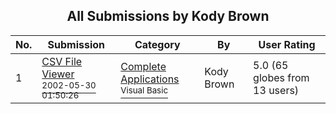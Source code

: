 ﻿<div align="center">

## All Submissions by Kody Brown

</div>

No.  | Submission | Category | By   | User Rating
---- | ---------- | -------- | ---- | -----------
1 | [CSV File Viewer<br /><sup>2002-05-30 01:50:26</sup>](https://github.com/Planet-Source-Code/kody-brown-csv-file-viewer__1-35268) | [Complete Applications<br /><sup>Visual Basic</sup>](../ByCategory/complete-applications__1-27.md) | Kody Brown | 5.0 (65 globes from 13 users)
